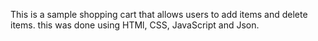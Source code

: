 This is a sample shopping cart that allows users to add items and delete items.
this was done using HTMl, CSS, JavaScript and Json.
